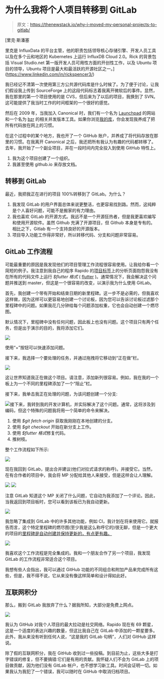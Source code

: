 # 为什么我将个人项目转移到 GitLab

> 原文：<https://thenewstack.io/why-i-moved-my-personal-projects-to-gitlab/>

[](https://www.linkedin.com/in/rickspencer3/)

 [里克·斯潘塞

里克是 InfluxData 的平台主管，他的职责包括领导核心存储引擎、开发人员工具以及在多个云和地区的 Kubernetes 上运行 InfluxDB Cloud 2.0。Rick 的背景包括 Visual Studio.net 第一版开发人员可用性方面的开创性工作，以及 Ubuntu 项目的领导，Ubuntu 项目是最大和最活跃的开源社区之一。](https://www.linkedin.com/in/rickspencer3/) [](https://www.linkedin.com/in/rickspencer3/)

我已经记不清第一次使用第三方公共源代码库是什么时候了。为了便于讨论，让我们假设我上传到 SourceForge 上的这段代码标志着我离开微软后的事件。显然，我在那里的第一个项目使用的是 CVS，但后来为了以后的项目，我换到了 SVN。这可能提供了我当时工作的时间框架的一个很好的感觉。

然后在 2009 年，当我加入 Canonical 时，我们有一个名为 [Launchpad](https://launchpad.net/) 的网站和一个名为 [bzr](https://bazaar.canonical.com/en/) 的相关并发版本工具。如果你浏览[我的库](https://code.launchpad.net/~rick-rickspencer3)，你会发现我养成了把所有代码放在网上的习惯。

在这个过程中的某个地方，我也开了一个 GitHub 账户，并养成了将代码存放在那里的习惯。在我离开 Canonical 之后，我还把所有我认为有趣的代码都转移了。去年，我开始了一个副业项目，并在一段时间内完全投入到使用 GitHub 特性上。

1.  我为这个项目创建了一个组织。
2.  我甚至使用 github.io 来存放文档。

## 转移到 GitLab

最近，我把我正在进行的项目 100%转移到了 GitLab。为什么？

1.  我发现 GitLab 的用户界面总体来说更整洁，也更容易找到路。然而，这纯粹是个人喜好问题，可能不是搬家的有力理由。
2.  我也喜欢 GitLab 的开源方式。我远不是一个开源狂热者，但是我更喜欢编写和使用开源软件。虽然 Github 充满了开源项目，但 Github 本身是专有的。相比之下，Gitlab 有一个支持良好的开源版本。
3.  项目导入功能工作得非常好，所以转移代码、分支和问题非常容易。

## GitLab 工作流程

可能最重要的原因是我发现他们的项目管理工作流程很容易使用。让我给你看一个简短的例子。我注意到我自己的程序 Rapido 的[项目标签](https://pub.dev/packages/rapido#-analysis-tab-)上的分析页面抱怨我没有在所有的代码文件上运行 *$flutter 格式* ( [flutter](https://flutter.dev/) )。通常情况下，我会解决这个问题并推送到 master，但这是一个很容易的改变，以演示我为什么使用 GitLab。

首先，我创建一个带有开始和结束日期的新里程碑。这一步不是必需的，但我喜欢这样做，因为这样可以更容易地创建一个讨论板，因为您可以告诉讨论板过滤那个里程碑中的问题。如果我花几分钟给每个问题添加权重，它也会自动创建一个燃尽图。

默认情况下，里程碑中没有任何问题，因此板上也没有问题。这个项目只有两个任务，但是出于演示的目的，我将添加它们。

![](img/d6737fdcf28a28393606d09101e2e76d.png)

使用“+”按钮可以快速添加问题。

接下来，我选择一个要处理的任务，并通过拖拽将它移动到“正在做”栏。

![](img/04c87a851be55954926bd2bdd1716dc6.png)

这让世界知道我正在做这个项目。请注意，添加新列很容易。例如，我在我的一个板上为一个不同的里程碑添加了一个“阻止”栏。

接下来，我单击我正在处理的问题，为该问题创建一个分支:

![](img/f64540eb96c57a894e9348e2008a12a0.png)接下来，我转到我的开发计算机，并实际解决了这个问题。通常，这将涉及到编码，但这个特殊的问题我将用一个简单的命令来解决。

1.  使用 *$git fetch origin* 获取我刚刚在本地创建的分支。
2.  使用 *$git checkout* 开始在新分支上工作。
3.  使用 *$flutter 格式*修复代码。
4.  推树枝。

整个工作流程如下所示:

![](img/c4dfa8c086e3fdfabc9209069b0c226e.png)

现在我回到 GitLab，提出合并建议(他们对拉式请求的称呼)。并接受它。当然，在有合作者的项目中，我会将 MP 分配给其他人来接受，但是这样会让人理解。

![](img/1ed0153ba26b2c566bc7cd9a50bd5340.png) ![](img/8ddd57097e02093e72373b6abe1b8bb3.png)

注意 GitLab 知道这个 MP 关闭了什么问题，它自动为我添加了一个评论。因此，当我返回到项目板时，您可以看到该板已为我自动更新。

![](img/31fbd30a7803be2e672fb22bb8732afd.png)

我忽略了集成到 GitLab 中的许多其他功能，例如 CI，我计划在将来使用它。就报告而言，这个特定里程碑的燃尽图(至少我是这么称呼它的)很无聊，但是一个更大的项目的[里程碑是自动创建并保持更新的，有点更有趣。](https://gitlab.com/rickspencer3/rapido-flutter/-/milestones/1)

![](img/21beee2ae242465f56b94507cdc54bc4.png)

我喜欢这个工作流程是完全集成的。我和一个朋友合作了另一个项目，我发现 GitLab 的工作流程非常适合这个项目。

我想有些人会指出，我可以通过 GitHub 功能的不同组合和附加产品来完成所有这些，但是，我不得不说，它从来没有像这样简单和设计得如此好。

## 互联网积分

那么，搬到 GitLab 我放弃了什么？据我所知，大部分是免费上网点。

![](img/01147274ff5962532bc8d3a8fea944f3.png)

我认为 GitHub 对我个人项目的最大拉动是社交网络。Rapido 现在有 69 颗星，这是一个适度的表达兴趣的数量，但这比我自己在 GitLab 中添加的一颗星要多。此外，我从来没有听到任何人说，“这是我的 GitLab 句柄”，人们对 GitHub 这样说。

除了假的互联网积分，我在 GitHub 收到过一些投稿。到目前为止，这些大多是打字错误的修复，但不要搞错:它们是有用的贡献。我怀疑人们不会为 GitLab 上的项目做贡献，因为他们没有 GitLab 帐户，也不想学习新工具。时间会证明一切。如果我认为我犯了一个错误，我可以随时在 GitHub 中取消归档项目。

<svg xmlns:xlink="http://www.w3.org/1999/xlink" viewBox="0 0 68 31" version="1.1"><title>Group</title> <desc>Created with Sketch.</desc></svg>